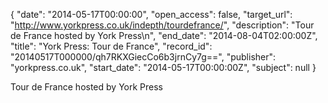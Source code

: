 {
  "date": "2014-05-17T00:00:00", 
  "open_access": false, 
  "target_url": "http://www.yorkpress.co.uk/indepth/tourdefrance/", 
  "description": "Tour de France hosted by York Press\n", 
  "end_date": "2014-08-04T02:00:00Z", 
  "title": "York Press: Tour de France", 
  "record_id": "20140517T000000/qh7RKXGiecCo6b3jrnCy7g==", 
  "publisher": "yorkpress.co.uk", 
  "start_date": "2014-05-17T00:00:00Z", 
  "subject": null
}

Tour de France hosted by York Press
